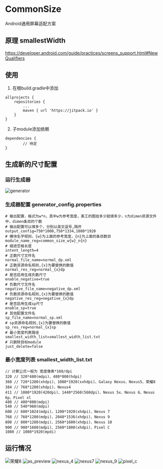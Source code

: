 # CommonSize
Android通用屏幕适配方案

## 原理 smallestWidth
https://developer.android.com/guide/practices/screens_support.html#NewQualifiers

## 使用

1. 在根build.gradle中添加

```
allprojects {
    repositories {
        ...
        maven { url 'https://jitpack.io' }
    }
}
```

2. 子module添加依赖

```
dependencies {
        // 待定
}
```

## 生成新的尺寸配置

### 运行生成器
![generator](https://raw.githubusercontent.com/licheedev/CommonSize/master/pics/generator.png)

### 生成器配置 generator_config.properties

```properties
# 输出配置，格式为w*n，其中w为参考宽度，美工的图给多少就填多少，n为dimen资源文件中，dimen条目的个数
# 输出配置可以填多个，分别以英文逗号,隔开
output_config=750*1000,750*1334,1080*1920
# 模块名字规则，{w}为上面的参考宽度，{n}为上面的条目数目
module_name_reg=common_size_w{w}_n{n}
# 缩进空格长度
intent_length=4
# 正数尺寸文件名
normal_file_name=normal_dp.xml
# 正数资源命名规则,{x}为要替换的数值
normal_res_reg=normal_{x}dp
# 是否启用生成负数尺寸
enable_negative=true
# 负数尺寸文件名
negative_file_name=negative_dp.xml
# 负数资源命名规则,{x}为要替换的数值
negative_res_reg=negative_{x}dp
# 是否启用生成sp尺寸
enable_sp=true
# 其他配置文件名
sp_file_name=normal_sp.xml
# sp资源命名规则,{x}为要替换的数值
sp_res_reg=normal_{x}sp
# 最小宽度列表路径
smallest_width_list=smallest_width_list.txt
# 只删除目标module
just_delete=false
```

### 最小宽度列表 smallest_width_list.txt
```
// 计算公式一般为 宽度像素*160/dpi
320 // 320*480(mdpi)、480*800(hdpi)
360 // 720*1280(xhdpi)、1080*1920(xxhdpi)、Galaxy Nexus、Nexus5、荣耀8
384 // 768*1280(xhdpi)、Nexus4
411 // 1080*1920(420dpi)、1440*2560(560dpi)、Nexus 5x、Nexus 6、Nexus 6p、Pixel xl
480 // 480*800(mdpi)
540 // 540*960(mdpi)
600 // 600*1024(mdpi)、1200*1920(xhdpi)、Nexus 7
768 // 768*1280(mdpi)、2048*1536(xhdpi)、Nexus 9
800 // 800*1280(mdpi)、2560*1600(xhdpi)、Nexus 10
900 // 900*1600(mdpi)、2560*1800(xhdpi)、Pixel C
1080 // 1080*1920(mpdi)
```

## 运行情况
![荣耀8](https://raw.githubusercontent.com/licheedev/CommonSize/master/pics/rongyao8.jpg)
![as_preview](https://raw.githubusercontent.com/licheedev/CommonSize/master/pics/as_preview.png)
![nexus_4](https://raw.githubusercontent.com/licheedev/CommonSize/master/pics/nexus_4.png)
![nexus7](https://raw.githubusercontent.com/licheedev/CommonSize/master/pics/nexus7.png)
![nexus_9](https://raw.githubusercontent.com/licheedev/CommonSize/master/pics/nexus_9.png)
![pixel_c](https://raw.githubusercontent.com/licheedev/CommonSize/master/pics/pixel_c.png)

